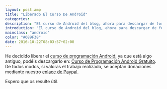```yaml
---
layout: post.amp
title: "Liberado El Curso De Android"
categories:
description: "El curso de Android del blog, ahora para descargar de forma gratuíta"
introduction: "El curso de Android del blog, ahora para descargar de forma gratuíta"
mainclass: "android"
color: "#689F38"
date: 2016-10-22T08:03:57+02:00
---
```


He decidido liberar el [curso de programación Android](https://elbauldelprogramador.com/curso-programacion-android/ "Curso de Programación en Android"), ya que está algo antiguo, podéis descargarlo en: <a href="http://elbauldelprogramador.com/pdfs/PaqueteProgramacionAndroid.zip" id="androidCourse">Curso de Programación Android Gratuíto</a>. De todos modos, si valoras el trabajo realizado, se aceptan donaciones mediante nuestro [enlace de Paypal](https://www.paypal.me/elbaul).

Espero que os resulte útil.



<!--more-->
